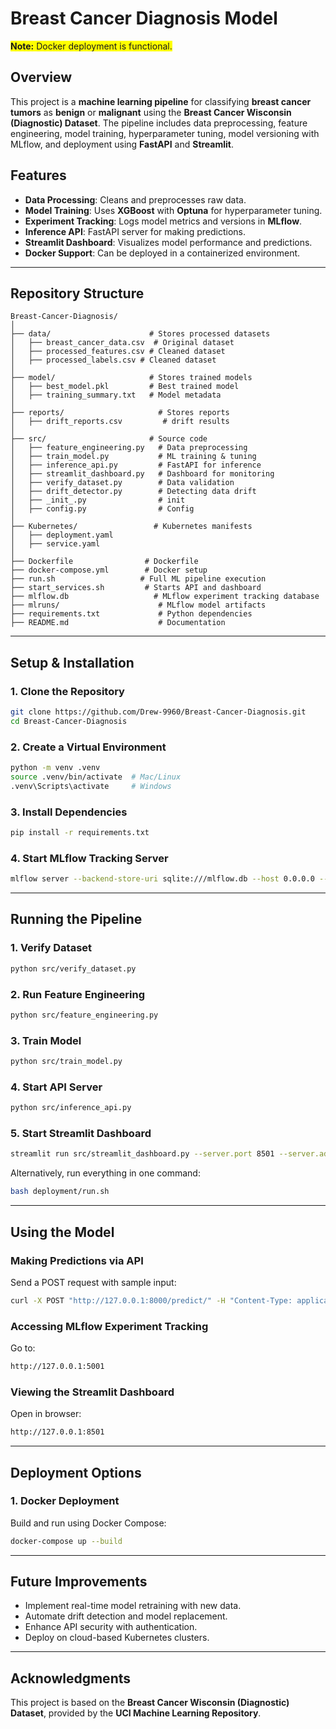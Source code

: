 # Breast Cancer Diagnosis Model

<span style="background-color: yellow;">**Note:** Docker deployment is functional.</span>

## Overview
This project is a **machine learning pipeline** for classifying **breast cancer tumors** as **benign** or **malignant** using the **Breast Cancer Wisconsin (Diagnostic) Dataset**. The pipeline includes data preprocessing, feature engineering, model training, hyperparameter tuning, model versioning with MLflow, and deployment using **FastAPI** and **Streamlit**.

## Features
- **Data Processing**: Cleans and preprocesses raw data.
- **Model Training**: Uses **XGBoost** with **Optuna** for hyperparameter tuning.
- **Experiment Tracking**: Logs model metrics and versions in **MLflow**.
- **Inference API**: FastAPI server for making predictions.
- **Streamlit Dashboard**: Visualizes model performance and predictions.
- **Docker Support**: Can be deployed in a containerized environment.

---

## Repository Structure
```
Breast-Cancer-Diagnosis/
│
├── data/                      # Stores processed datasets
│   ├── breast_cancer_data.csv  # Original dataset
│   ├── processed_features.csv # Cleaned dataset
│   ├── processed_labels.csv # Cleaned dataset
│
├── model/                     # Stores trained models
│   ├── best_model.pkl         # Best trained model
│   ├── training_summary.txt   # Model metadata
│
├── reports/                     # Stores reports
│   ├── drift_reports.csv         # drift results
│
├── src/                       # Source code
│   ├── feature_engineering.py   # Data preprocessing
│   ├── train_model.py           # ML training & tuning
│   ├── inference_api.py         # FastAPI for inference
│   ├── streamlit_dashboard.py   # Dashboard for monitoring
│   ├── verify_dataset.py        # Data validation
│   ├── drift_detector.py        # Detecting data drift
│   ├── _init_.py                # init
│   ├── config.py                # Config
│
├── Kubernetes/                 # Kubernetes manifests
│   ├── deployment.yaml        
│   ├── service.yaml               
│
├── Dockerfile                # Dockerfile
├── docker-compose.yml        # Docker setup
├── run.sh                   # Full ML pipeline execution
├── start_services.sh         # Starts API and dashboard
├── mlflow.db                   # MLflow experiment tracking database
├── mlruns/                      # MLflow model artifacts
├── requirements.txt             # Python dependencies
├── README.md                    # Documentation
```

---

## Setup & Installation

### 1. Clone the Repository
```bash
git clone https://github.com/Drew-9960/Breast-Cancer-Diagnosis.git
cd Breast-Cancer-Diagnosis
```

### 2. Create a Virtual Environment
```bash
python -m venv .venv
source .venv/bin/activate  # Mac/Linux
.venv\Scripts\activate     # Windows
```

### 3. Install Dependencies
```bash
pip install -r requirements.txt
```

### 4. Start MLflow Tracking Server
```bash
mlflow server --backend-store-uri sqlite:///mlflow.db --host 0.0.0.0 --port 5001 &
```

---

## Running the Pipeline
### 1. Verify Dataset
```bash
python src/verify_dataset.py
```
### 2. Run Feature Engineering
```bash
python src/feature_engineering.py
```
### 3. Train Model
```bash
python src/train_model.py
```
### 4. Start API Server
```bash
python src/inference_api.py
```
### 5. Start Streamlit Dashboard
```bash
streamlit run src/streamlit_dashboard.py --server.port 8501 --server.address 0.0.0.0
```

Alternatively, run everything in one command:
```bash
bash deployment/run.sh
```

---

## Using the Model
### **Making Predictions via API**
Send a POST request with sample input:
```bash
curl -X POST "http://127.0.0.1:8000/predict/" -H "Content-Type: application/json" -d '{"radius1": 17.99, "texture1": 10.38, ...}'
```

### **Accessing MLflow Experiment Tracking**
Go to:
```bash
http://127.0.0.1:5001
```

### **Viewing the Streamlit Dashboard**
Open in browser:
```bash
http://127.0.0.1:8501
```

---

## Deployment Options
### **1. Docker Deployment**
Build and run using Docker Compose:
```bash
docker-compose up --build
```

---

## Future Improvements
- Implement real-time model retraining with new data.
- Automate drift detection and model replacement.
- Enhance API security with authentication.
- Deploy on cloud-based Kubernetes clusters.

---

## Acknowledgments
This project is based on the **Breast Cancer Wisconsin (Diagnostic) Dataset**, provided by the **UCI Machine Learning Repository**.

